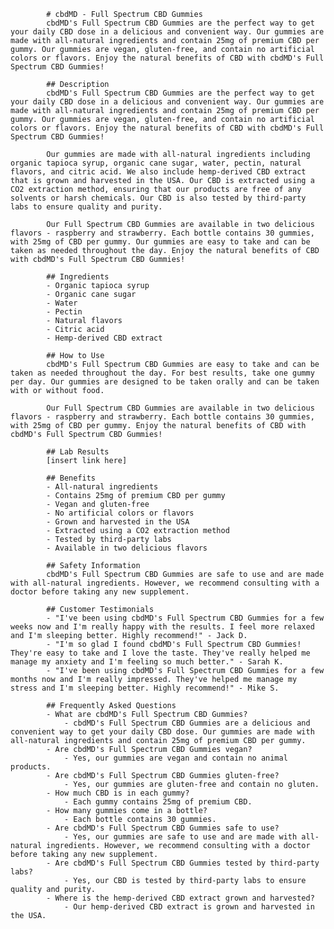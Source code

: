
            # cbdMD - Full Spectrum CBD Gummies
            cbdMD's Full Spectrum CBD Gummies are the perfect way to get your daily CBD dose in a delicious and convenient way. Our gummies are made with all-natural ingredients and contain 25mg of premium CBD per gummy. Our gummies are vegan, gluten-free, and contain no artificial colors or flavors. Enjoy the natural benefits of CBD with cbdMD's Full Spectrum CBD Gummies!
            
            ## Description
            cbdMD's Full Spectrum CBD Gummies are the perfect way to get your daily CBD dose in a delicious and convenient way. Our gummies are made with all-natural ingredients and contain 25mg of premium CBD per gummy. Our gummies are vegan, gluten-free, and contain no artificial colors or flavors. Enjoy the natural benefits of CBD with cbdMD's Full Spectrum CBD Gummies!
            
            Our gummies are made with all-natural ingredients including organic tapioca syrup, organic cane sugar, water, pectin, natural flavors, and citric acid. We also include hemp-derived CBD extract that is grown and harvested in the USA. Our CBD is extracted using a CO2 extraction method, ensuring that our products are free of any solvents or harsh chemicals. Our CBD is also tested by third-party labs to ensure quality and purity.
            
            Our Full Spectrum CBD Gummies are available in two delicious flavors - raspberry and strawberry. Each bottle contains 30 gummies, with 25mg of CBD per gummy. Our gummies are easy to take and can be taken as needed throughout the day. Enjoy the natural benefits of CBD with cbdMD's Full Spectrum CBD Gummies!
            
            ## Ingredients
            - Organic tapioca syrup
            - Organic cane sugar
            - Water
            - Pectin
            - Natural flavors
            - Citric acid
            - Hemp-derived CBD extract
            
            ## How to Use
            cbdMD's Full Spectrum CBD Gummies are easy to take and can be taken as needed throughout the day. For best results, take one gummy per day. Our gummies are designed to be taken orally and can be taken with or without food.
            
            Our Full Spectrum CBD Gummies are available in two delicious flavors - raspberry and strawberry. Each bottle contains 30 gummies, with 25mg of CBD per gummy. Enjoy the natural benefits of CBD with cbdMD's Full Spectrum CBD Gummies!
            
            ## Lab Results
            [insert link here]
            
            ## Benefits
            - All-natural ingredients
            - Contains 25mg of premium CBD per gummy
            - Vegan and gluten-free
            - No artificial colors or flavors
            - Grown and harvested in the USA
            - Extracted using a CO2 extraction method
            - Tested by third-party labs
            - Available in two delicious flavors
            
            ## Safety Information
            cbdMD's Full Spectrum CBD Gummies are safe to use and are made with all-natural ingredients. However, we recommend consulting with a doctor before taking any new supplement.
            
            ## Customer Testimonials
            - "I've been using cbdMD's Full Spectrum CBD Gummies for a few weeks now and I'm really happy with the results. I feel more relaxed and I'm sleeping better. Highly recommend!" - Jack D. 
            - "I'm so glad I found cbdMD's Full Spectrum CBD Gummies! They're easy to take and I love the taste. They've really helped me manage my anxiety and I'm feeling so much better." - Sarah K. 
            - "I've been using cbdMD's Full Spectrum CBD Gummies for a few months now and I'm really impressed. They've helped me manage my stress and I'm sleeping better. Highly recommend!" - Mike S. 
            
            ## Frequently Asked Questions
            - What are cbdMD's Full Spectrum CBD Gummies?
                - cbdMD's Full Spectrum CBD Gummies are a delicious and convenient way to get your daily CBD dose. Our gummies are made with all-natural ingredients and contain 25mg of premium CBD per gummy. 
            - Are cbdMD's Full Spectrum CBD Gummies vegan?
                - Yes, our gummies are vegan and contain no animal products. 
            - Are cbdMD's Full Spectrum CBD Gummies gluten-free?
                - Yes, our gummies are gluten-free and contain no gluten. 
            - How much CBD is in each gummy?
                - Each gummy contains 25mg of premium CBD. 
            - How many gummies come in a bottle?
                - Each bottle contains 30 gummies. 
            - Are cbdMD's Full Spectrum CBD Gummies safe to use?
                - Yes, our gummies are safe to use and are made with all-natural ingredients. However, we recommend consulting with a doctor before taking any new supplement. 
            - Are cbdMD's Full Spectrum CBD Gummies tested by third-party labs?
                - Yes, our CBD is tested by third-party labs to ensure quality and purity. 
            - Where is the hemp-derived CBD extract grown and harvested?
                - Our hemp-derived CBD extract is grown and harvested in the USA.